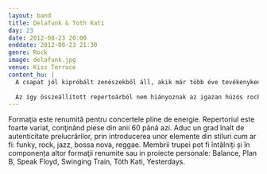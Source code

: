 ```yaml
---
layout: band
title: Delafunk & Toth Kati
day: 23
date: 2012-08-23 20:00
enddate: 2012-08-23 21:30
genre: Rock
image: delafunk.jpg
venue: Kiss Terrace
content_hu: |
  A csapat jól kipróbált zenészekből áll, akik már több éve tevékenykednek az erdélyi könnyű-zenei életben. Cover bandaként az volt az elsődleges cél, hogy ismert előadók olyan szerzeményeit szólaltassák meg élőben, amelyeket hasonló zenekaroktól nem hallhat a közönség.
 
  Az így összeállított repertoárból nem hiányoznak az igazan húzós rock dalok, funky gyöngyszemek, és néhány aktuális sláger is színesíti a koncert programot. A zenekar tagjai párhuzamosan több más zenei projektben is részt vesznek, jazz, progresszív rock és pop stílusokban.
---
```


Formaţia este renumită pentru concertele pline de energie. Repertoriul este foarte variat, conţinând piese din anii 60 până azi. Aduc un grad înalt de autenticitate prelucrărilor, prin introducerea unor elemente din stiluri cum ar fi: funky, rock, jazz, bossa nova, reggae. Membrii trupei pot fi întâlniți și în componența altor formaţii renumite sau in proiecte personale: Balance, Plan B, Speak Floyd, Swinging Train, Tóth Kati, Yesterdays.
